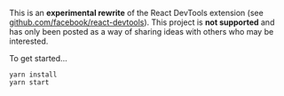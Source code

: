 This is an **experimental rewrite** of the React DevTools extension (see [github.com/facebook/react-devtools](https://github.com/facebook/react-devtools)). This project is **not supported** and has only been posted as a way of sharing ideas with others who may be interested.

To get started...
```
yarn install
yarn start
```